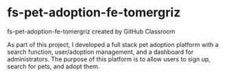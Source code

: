 # fs-pet-adoption-fe-tomergriz
fs-pet-adoption-fe-tomergriz created by GitHub Classroom

As part of this project, I developed a full stack pet adoption platform with a search function, user/adoption management, and a dashboard for administrators.
The purpose of this platform is to allow users to sign up, search for pets, and adopt them.

